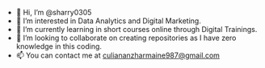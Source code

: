 - 👋 Hi, I’m @sharry0305
- 👀 I’m interested in Data Analytics and Digital Marketing.
- 🌱 I’m currently learning in short courses online through Digital Trainings.
- 💞️ I’m looking to collaborate on creating repositories as I have zero knowledge in this coding.
- 📫 You can contact me at culiananzharmaine987@gmail.com

<!---
sharry0305/sharry0305 is a ✨ special ✨ repository because its `README.md` (this file) appears on your GitHub profile.
You can click the Preview link to take a look at your changes.
--->
